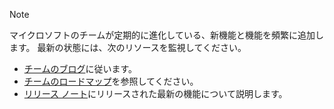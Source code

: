 > [!NOTE]
> マイクロソフトのチームが定期的に進化している、新機能と機能を頻繁に追加します。 最新の状態には、次のリソースを監視してください。
- [チームのブログ](https://aka.ms/teamsblog)に従います。
- [チームのロードマップ](https://aka.ms/skype2teamsroadmap)を参照してください。
- [リリース ノート](https://support.office.com/article/what-s-new-in-microsoft-teams-d7092a6d-c896-424c-b362-a472d5f105de)にリリースされた最新の機能について説明します。